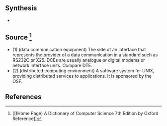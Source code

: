 ## Synthesis
- 
## Source [^1]
- (1) (data communication equipment) The side of an interface that represents the provider of a data communication in a standard such as RS232C or X25. DCEs are usually analogue or digital modems or network interface units. Compare DTE. 
- (2) (distributed computing environment) A software system for UNIX, providing distributed services to applications. It is sponsored by the OSF.
## References

[^1]: [[(Home Page) A Dictionary of Computer Science 7th Edition by Oxford Reference]]